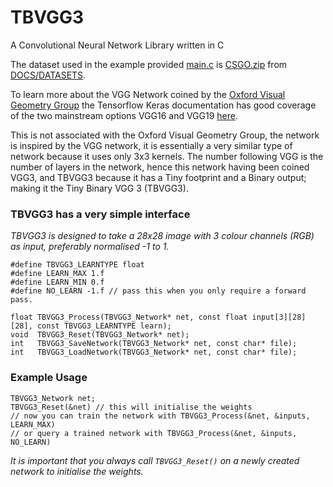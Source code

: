 # TBVGG3

A Convolutional Neural Network Library written in C

The dataset used in the example provided [main.c](main.c) is [CSGO.zip](../DOCS/DATASETS/CSGO.zip) from [DOCS/DATASETS](/DOCS/DATASETS).

To learn more about the VGG Network coined by the [Oxford Visual Geometry Group](https://www.robots.ox.ac.uk/~vgg/) the Tensorflow Keras documentation has good coverage of the two mainstream options VGG16 and VGG19 [here](https://keras.io/api/applications/vgg/).

This is not associated with the Oxford Visual Geometry Group, the network is inspired by the VGG network, it is essentially a very similar type of network because it uses only 3x3 kernels. The number following VGG is the number of layers in the network, hence this network having been coined VGG3, and TBVGG3 because it has a Tiny footprint and a Binary output; making it the Tiny Binary VGG 3 (TBVGG3).

### TBVGG3 has a very simple interface
_TBVGG3 is designed to take a 28x28 image with 3 colour channels (RGB) as input, preferably normalised -1 to 1._
```
#define TBVGG3_LEARNTYPE float
#define LEARN_MAX 1.f
#define LEARN_MIN 0.f
#define NO_LEARN -1.f // pass this when you only require a forward pass.

float TBVGG3_Process(TBVGG3_Network* net, const float input[3][28][28], const TBVGG3_LEARNTYPE learn);
void  TBVGG3_Reset(TBVGG3_Network* net);
int   TBVGG3_SaveNetwork(TBVGG3_Network* net, const char* file);
int   TBVGG3_LoadNetwork(TBVGG3_Network* net, const char* file);
```

### Example Usage
```
TBVGG3_Network net;
TBVGG3_Reset(&net) // this will initialise the weights
// now you can train the network with TBVGG3_Process(&net, &inputs, LEARN_MAX)
// or query a trained network with TBVGG3_Process(&net, &inputs, NO_LEARN)
```
_It is important that you always call `TBVGG3_Reset()` on a newly created network to initialise the weights._ 
